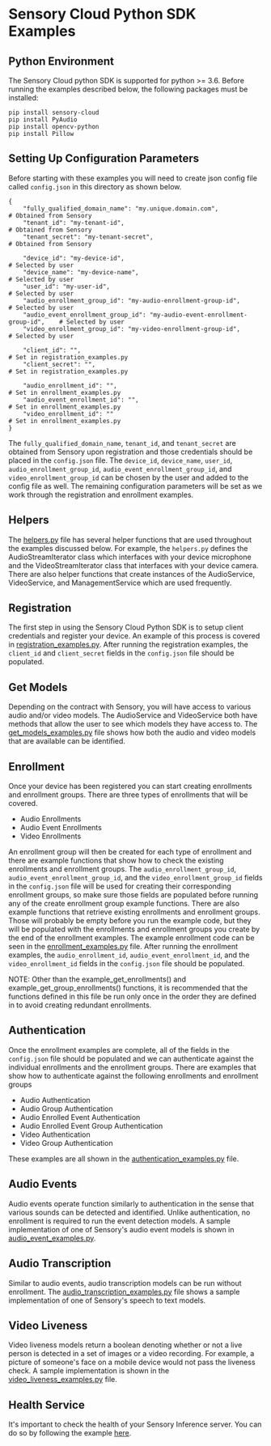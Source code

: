 # Sensory Cloud Python SDK Examples

## Python Environment
The Sensory Cloud python SDK is supported for python >= 3.6.  Before running the examples described below, the following packages must be
installed:

```
pip install sensory-cloud
pip install PyAudio
pip install opencv-python
pip install Pillow
```

## Setting Up Configuration Parameters
Before starting with these examples you will need to create json config file called `config.json`  in this directory as shown below.

```
{
    "fully_qualified_domain_name": "my.unique.domain.com",                      # Obtained from Sensory
    "tenant_id": "my-tenant-id",                                                # Obtained from Sensory
    "tenant_secret": "my-tenant-secret",                                        # Obtained from Sensory

    "device_id": "my-device-id",                                                # Selected by user
    "device_name": "my-device-name",                                            # Selected by user
    "user_id": "my-user-id",                                                    # Selected by user
    "audio_enrollment_group_id": "my-audio-enrollment-group-id",                # Selected by user
    "audio_event_enrollment_group_id": "my-audio-event-enrollment-group-id",    # Selected by user
    "video_enrollment_group_id": "my-video-enrollment-group-id",                # Selected by user

    "client_id": "",                                                            # Set in registration_examples.py
    "client_secret": "",                                                        # Set in registration_examples.py

    "audio_enrollment_id": "",                                                  # Set in enrollment_examples.py
    "audio_event_enrollment_id": "",                                            # Set in enrollment_examples.py
    "video_enrollment_id": ""                                                   # Set in enrollment_examples.py
}
```

The `fully_qualified_domain_name`, `tenant_id`, and `tenant_secret` are obtained from Sensory upon registration and those credentials should
be placed in the `config.json` file.  The `device_id`, `device_name`, `user_id`, `audio_enrollment_group_id`, `audio_event_enrollment_group_id`, 
and `video_enrollment_group_id` can be chosen by the user and added to the config file as well.  The remaining configuration parameters 
will be set as we work through the registration and enrollment examples.

## Helpers
The [helpers.py](helpers.py) file has several helper functions that are used throughout the examples discussed below.  For example,
the `helpers.py` defines the AudioStreamIterator class which interfaces with your device microphone and the VideoStreamIterator class that
interfaces with your device camera.  There are also helper functions that create instances of the AudioService, VideoService, and ManagementService
which are used frequently.

## Registration
The first step in using the Sensory Cloud Python SDK is to setup client credentials and register your device.  An example of this process is covered
in [registration_examples.py](registration_examples.py).  After running the registration examples, the `client_id` and `client_secret` fields in
the `config.json` file should be populated.

## Get Models
Depending on the contract with Sensory, you will have access to various audio and/or video models.  The AudioService and VideoService both have
methods that allow the user to see which models they have access to.  The [get_models_examples.py](get_models_examples.py) file shows how both
the audio and video models that are available can be identified.

## Enrollment
Once your device has been registered you can start creating enrollments and enrollment groups.  There are three types of enrollments that will be 
covered.

- Audio Enrollments
- Audio Event Enrollments
- Video Enrollments

An enrollment group will then be created for each type of enrollment and there are example functions that show how to check the existing enrollments and enrollment groups. 
The `audio_enrollment_group_id`, `audio_event_enrollment_group_id`, and the `video_enrollment_group_id` fields in the `config.json` file will be used for creating their
corresponding enrollment groups, so make sure those fields are populated before running any of the create enrollment group example functions.  There are also example functions
that retrieve existing enrollments and enrollment groups.  Those will probably be empty before you run the example code, but they will be populated with the enrollments and 
enrollment groups you create by the end of the enrollment examples. The example enrollment code can be seen in the [enrollment_examples.py](enrollment_examples.py) file.
After running the enrollment examples, the `audio_enrollment_id`, `audio_event_enrollment_id`, and the `video_enrollment_id` fields in the `config.json` file should be populated.

NOTE: Other than the example_get_enrollments() and example_get_group_enrollments() functions, it is recommended that the functions defined in this file be run only once in the order 
they are defined in to avoid creating redundant enrollments.

## Authentication
Once the enrollment examples are complete, all of the fields in the `config.json` file should be populated and we can authenticate against the individual enrollments and
the enrollment groups.  There are examples that show how to authenticate against the following enrollments and enrollment groups

- Audio Authentication
- Audio Group Authentication
- Audio Enrolled Event Authentication
- Audio Enrolled Event Group Authentication
- Video Authentication
- Video Group Authentication

These examples are all shown in the [authentication_examples.py](authentication_examples.py) file.

## Audio Events
Audio events operate function similarly to authentication in the sense that various sounds can be detected and identified.  Unlike authentication,
no enrollment is required to run the event detection models.  A sample implementation of one of Sensory's audio event models is shown in 
[audio_event_examples.py](audio_event_examples.py).

## Audio Transcription
Similar to audio events, audio transcription models can be run without enrollment.  The [audio_transcription_examples.py](audio_transcription_examples.py)
file shows a sample implementation of one of Sensory's speech to text models.

## Video Liveness
Video liveness models return a boolean denoting whether or not a live person is detected in a set of images or a video recording.  For example,
a picture of someone's face on a mobile device would not pass the liveness check.  A sample implementation is shown in the [video_liveness_examples.py](video_liveness_examples.py)
file.  

## Health Service
It's important to check the health of your Sensory Inference server. You can do so by following the example [here](health_service_examples.py).
